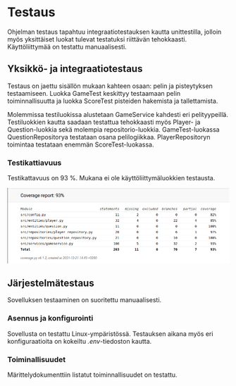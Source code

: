 # Testaus

Ohjelman testaus tapahtuu integraatiotestauksen kautta unittestilla, jolloin myös yksittäiset luokat tulevat testatuksi riittävän tehokkaasti. Käyttöliittymää on testattu manuaalisesti.

## Yksikkö- ja integraatiotestaus

Testaus on jaettu sisällön mukaan kahteen osaan: pelin ja pisteytyksen testaamiseen. Luokka GameTest keskittyy testaamaan pelin toiminnallisuutta ja luokka ScoreTest pisteiden hakemista ja tallettamista.

Molemmissa testiluokissa alustetaan GameService kahdesti eri pelityypeillä. Testiluokkien kautta saadaan testattua tehokkaasti myös Player- ja Question-luokkia sekä molempia repositorio-luokkia. GameTest-luokassa QuestionRepositorya testataan osana pelilogiikkaa. PlayerRepositoryn toimintaa testataan enemmän ScoreTest-luokassa.

### Testikattiavuus

Testikattavuus on 93 %. Mukana ei ole käyttöliittymäluokkien testausta.

![Coverage report](Kuvat/coverage-report.png)

## Järjestelmätestaus

Sovelluksen testaaminen on suoritettu manuaalisesti.

### Asennus ja konfigurointi

Sovellusta on testattu Linux-ympäristössä. Testauksen aikana myös eri konfiguraatioita on kokeiltu *.env*-tiedoston kautta.

### Toiminallisuudet

Märittelydokumenttiin listatut toiminnallisuudet on testattu.


